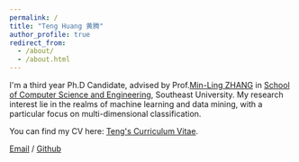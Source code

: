 ```yaml
---
permalink: /
title: "Teng Huang 黄腾"
author_profile: true
redirect_from: 
  - /about/
  - /about.html
---
```

I'm a third year Ph.D Candidate, advised by Prof.[Min-Ling ZHANG](https://palm.seu.edu.cn/zhangml/) in [School of Computer Science and Engineering]([https://eecs.pku.edu.cn/](https://cse.seu.edu.cn/)), Southeast University. My research interest lie in the realms of machine learning and data mining, with a particular focus on multi-dimensional classification.

You can find my CV here: [Teng's Curriculum Vitae](../assets/Curriculum_Vitae.pdf).

[Email](tengh@seu.edu.cn) / [Github](https://github.com/tengingit) 
